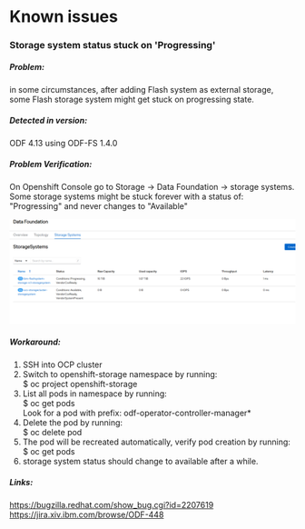 # Known issues

###  Storage system status stuck on 'Progressing'
##### Problem: 
in some circumstances, after adding Flash system as external storage, some Flash storage system might get stuck on progressing state. 
##### Detected in version: 
ODF 4.13 using ODF-FS 1.4.0 
##### Problem Verification: 
On Openshift Console go to Storage -> Data Foundation -> storage systems. Some storage systems might be stuck forever with a status of: "Progressing" and never changes to "Available"

![Storage-system-in-progressing-github](https://github.com/IBM/ibm-storage-odf-block-driver/blob/9e39da48732a08545ff44debc8db58d3366ddc48/docs/configuring/storage-system-in-progressing.png "storage-system")
##### Workaround:
1. SSH into OCP cluster
2. Switch to openshift-storage namespace by running:  <br>
$ oc project openshift-storage
3. List all pods in namespace by running:  <br>
$ oc get pods  
Look for a pod with prefix: odf-operator-controller-manager*
4. Delete the pod by running:  <br>
$ oc delete pod <df-operator-controller-manager-pod-name>  
5. The pod will be recreated automatically, verify pod creation by running:  <br>
$ oc get pods  
6. storage system status should change to available after a while.


##### Links:
https://bugzilla.redhat.com/show_bug.cgi?id=2207619 <br>
https://jira.xiv.ibm.com/browse/ODF-448  

